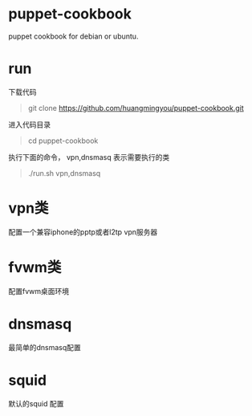 # puppet-cookbook
puppet cookbook for debian or ubuntu.

# run

下载代码
> git clone https://github.com/huangmingyou/puppet-cookbook.git

进入代码目录

> cd puppet-cookbook

执行下面的命令， vpn,dnsmasq 表示需要执行的类
> ./run.sh vpn,dnsmasq


# vpn类

配置一个兼容iphone的pptp或者l2tp vpn服务器

# fvwm类

配置fvwm桌面环境

# dnsmasq

最简单的dnsmasq配置

# squid

默认的squid 配置
